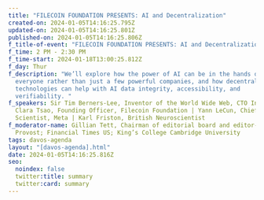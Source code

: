 ```yaml
---
title: "FILECOIN FOUNDATION PRESENTS: AI and Decentralization"
created-on: 2024-01-05T14:16:25.795Z
updated-on: 2024-01-05T14:16:25.801Z
published-on: 2024-01-05T14:16:25.806Z
f_title-of-event: "FILECOIN FOUNDATION PRESENTS: AI and Decentralization"
f_time: 2 PM - 2:30 PM
f_time-start: 2024-01-18T13:00:25.812Z
f_day: Thur
f_description: "We’ll explore how the power of AI can be in the hands of
  everyone rather than just a few powerful companies, and how decentralized
  technologies can help with AI data integrity, accessibility, and
  verifiability. "
f_speakers: Sir Tim Berners-Lee, Inventor of the World Wide Web, CTO Inrupt|
  Clara Tsao, Founding Officer, Filecoin Foundation | Yann LeCun, Chief AI
  Scientist, Meta | Karl Friston, British Neuroscientist
f_moderator-name: Gillian Tett, Chairman of editorial board and editor-at-large;
  Provost; Financial Times US; King’s College Cambridge University
tags: davos-agenda
layout: "[davos-agenda].html"
date: 2024-01-05T14:16:25.816Z
seo:
  noindex: false
  twitter:title: summary
  twitter:card: summary
---
```

